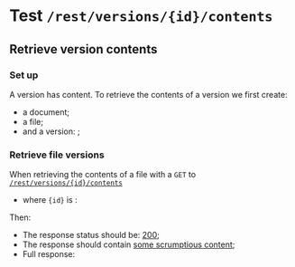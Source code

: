 # Test `/rest/versions/{id}/contents`

## Retrieve version contents

### Set up

[ ](- "#docId=createDocument()")
[ ](- "#fileId=createFile(#docId)")
[ ](- "#versionId=createVersion(#fileId)")

A version has content.
To retrieve the contents of a version we first create: 
  
  - a document;
  - a file;
  - and a version: [ ](- "c:echo=#versionId");

### Retrieve file versions
When retrieving the contents of a file with a `GET` to [`/rest/versions/{id}/contents`](- "#getEndpoint") 

 - where `{id}` is [ ](- "c:echo=#versionId"):

[ ](- "#retrieveResult=retrieve(#getEndpoint, #versionId)")

Then:

 - The response status should be: [200](- "?=#retrieveResult.status");
 - The response should contain [some scrumptious content](- "?=#retrieveResult.contents");
 - Full response:

[ ](- "ext:embed=#retrieveResult.body")



